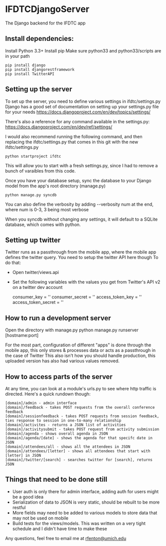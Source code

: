IFDTCDjangoServer
=================

The Django backend for the IFDTC app

Install dependencies:
---------------------
Install Python 3.3+
Install pip
Make sure python33 and python33/scripts are in your path

	pip install django
	pip install djangorestframework
	pip install TwitterAPI

Setting up the server
---------------------
To set up the server, you need to define various settings in ifdtc/settings.py
Django has a good set of documentation on setting up your settings.py file for your needs
https://docs.djangoproject.com/en/dev/topics/settings/

There's also a reference for any command available in the settings.py:
https://docs.djangoproject.com/en/dev/ref/settings/

I would also recommend running the following command, and then replacing the ifdtc/settings.py that comes in this git with the new ifdtc/settings.py

	python startproject ifdtc
	
This will allow you to start with a fresh settings.py, since I had to remove a bunch of varaibles from this code.

Once you have your database setup, sync the database to your Django model from the app's root directory (manage.py)

	python manage.py syncdb

You can also define the verbosity by adding --verbosity num at the end, where num is 0-3, 3 being most verbose

When you syncdb without changing any settings, it will default to a SQLite database, which comes with python.

Setting up twitter
------------------
Twitter runs as a passthrough from the mobile app, where the mobile app defines the twitter query.  You need to setup the twitter API here though
To do that:

* Open twitter/views.api
* Set the following variables with the values you get from Twitter's API v2 on a twitter dev account

    consumer_key = ''
    consumer_secret = ''
    access_token_key = ''
    access_token_secret = ''
	

How to run a development server
-------------------------------
Open the directory with manage.py
	python manage.py runserver [hostname:port]
	
For the most part, configuration of different "apps" is done through the mobile app, this only stores & processes data or acts as a passthrough in the case of Twitter
This also isn't how you should handle production, this uploaded version has also had various values removed.

How to access parts of the server
---------------------------------
At any time, you can look at a module's urls.py to see where http traffic is directed.  Here's a quick rundown though:

	[domain]/admin - admin interface
	[domain]/feedback - takes POST requests from the overall conference feedback
	[domain]/sessionfeedback - takes POST requests from session feedback, ties response to session in one-to-many relationship
	[domain]/activites - returns a JSON list of activities
	[domain]/activitysubmit - takes POST request from activity submission
	[domain]/agenda - shows overall agenda in JSON
	[domain]/agenda/[date] - shows the agenda for that specifc date in JSON
	[domain]/attendees/all - shows all the attendees in JSON
	[domain]/attendees/[letter] - shows all attendees that start with [letter] in JSON
	[domain]/twitter/[search] - searches twitter for [search], returns JSON
	
	
Things that need to be done still
---------------------------------
* User auth is only there for admin interface, adding auth for users might be a good idea
* Serialization of data to JSON is very static, should be rebuilt to be more restful
* More fields may need to be added to various models to store data that may not be used on mobile
* Build tests for the views/models.  This was written on a very tight schedule and I didn't have time to make these

Any questions, feel free to email me at rfenton@umich.edu
